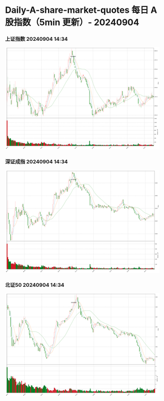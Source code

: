 
# Daily-A-share-market-quotes 每日 A 股指数（5min 更新）- 20240904

### 上证指数 20240904 14:34
![](./fig/2024/9/20240904-sh000001.png)

### 深证成指 20240904 14:34
![](./fig/2024/9/20240904-sz399001.png)

### 北证50 20240904 14:34
![](./fig/2024/9/20240904-bj899050.png)
